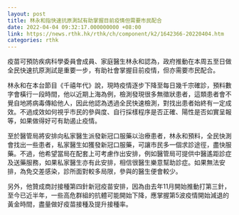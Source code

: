 ```yaml
---
layout: post
title: 林永和指快速抗原測試有助掌握目前疫情但需要市民配合
date: 2022-04-04 09:32:17.000000000 +08:00
link: https://news.rthk.hk/rthk/ch/component/k2/1642366-20220404.htm
categories: rthk
---
```


疫苗可預防疾病科學委員會成員、家庭醫生林永和認為，政府推動在本周五至日做全民快速抗原測試是重要一步，有助社會掌握目前疫情，但亦需要市民配合。

林永和在本台節目《千禧年代》說，現時疫情逐步下降至每日幾千宗確診，預料數字會橫行一段時間，他以近期上海為例，檢測發現很多無徵狀患者，這類患者會不覺自地將病毒傳給他人，因此他認為透過全民快速檢測，對找出患者始終有一定成效。不過成效如何視乎市民的參與度、自行採樣程序是否正確、陽性是否如實呈報等，如果做得好可有助遏止疫情。

至於醫管局將安排向私家醫生派發新冠口服藥以治療患者，林永和預料，全民快測會找出一些患者，私家醫生如獲發新冠口服藥，可讓市民多一個求診途徑，盡快服藥。不過，他希望當局在配套上可考慮作出安排，例如醫管局可提供中醫遙距診症及送藥服務，如果私家醫生亦有此安排，相信很醫生樂意幫助診症。如果無法安排，為免交差感染，診所面對較多局限，參與的醫生便會較少。

另外，他贊成商討接種第四針新冠疫苗安排，因為由去年11月開始推動打第三針，至今已近半年，一些高危群組的抗體可能開始下降，應掌握第5波疫情開始減退的黃金時間，盡量做好疫苗接種及提升接種率。
